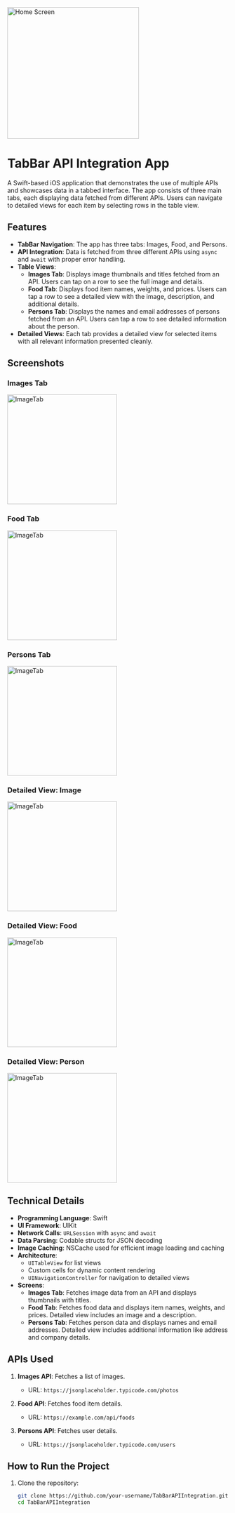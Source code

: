 <img src="ApiDataInTableViewFoodData/images/image.png" alt="Home Screen" width="300">

# TabBar API Integration App

A Swift-based iOS application that demonstrates the use of multiple APIs and showcases data in a tabbed interface. The app consists of three main tabs, each displaying data fetched from different APIs. Users can navigate to detailed views for each item by selecting rows in the table view.

## Features

- **TabBar Navigation**: The app has three tabs: Images, Food, and Persons.
- **API Integration**: Data is fetched from three different APIs using `async` and `await` with proper error handling.
- **Table Views**:
  - **Images Tab**: Displays image thumbnails and titles fetched from an API. Users can tap on a row to see the full image and details.
  - **Food Tab**: Displays food item names, weights, and prices. Users can tap a row to see a detailed view with the image, description, and additional details.
  - **Persons Tab**: Displays the names and email addresses of persons fetched from an API. Users can tap a row to see detailed information about the person.
- **Detailed Views**: Each tab provides a detailed view for selected items with all relevant information presented cleanly.

## Screenshots



### Images Tab

<img src="TabBar3Apis/Images/images_tab.png" alt="ImageTab" width="250">

### Food Tab

<img src="TabBar3Apis/Images/food_tab.png" alt="ImageTab" width="250">

### Persons Tab
<img src="TabBar3Apis/Images/persons_tab.png" alt="ImageTab" width="250">

### Detailed View: Image

<img src="TabBar3Apis/Images/image_detail.png" alt="ImageTab" width="250">

### Detailed View: Food

<img src="TabBar3Apis/Images/food_detail.png" alt="ImageTab" width="250">

### Detailed View: Person

<img src="TabBar3Apis/Images/person_detail.png" alt="ImageTab" width="250">

## Technical Details

- **Programming Language**: Swift
- **UI Framework**: UIKit
- **Network Calls**: `URLSession` with `async` and `await`
- **Data Parsing**: Codable structs for JSON decoding
- **Image Caching**: NSCache used for efficient image loading and caching
- **Architecture**: 
  - `UITableView` for list views
  - Custom cells for dynamic content rendering
  - `UINavigationController` for navigation to detailed views
- **Screens**:
  - **Images Tab**: Fetches image data from an API and displays thumbnails with titles.
  - **Food Tab**: Fetches food data and displays item names, weights, and prices. Detailed view includes an image and a description.
  - **Persons Tab**: Fetches person data and displays names and email addresses. Detailed view includes additional information like address and company details.

## APIs Used

1. **Images API**: Fetches a list of images.
   - URL: `https://jsonplaceholder.typicode.com/photos`

2. **Food API**: Fetches food item details.
   - URL: `https://example.com/api/foods`

3. **Persons API**: Fetches user details.
   - URL: `https://jsonplaceholder.typicode.com/users`

## How to Run the Project

1. Clone the repository:
   ```bash
   git clone https://github.com/your-username/TabBarAPIIntegration.git
   cd TabBarAPIIntegration
